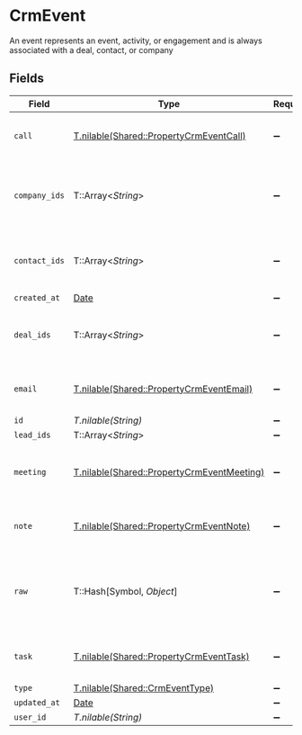 # CrmEvent

An event represents an event, activity, or engagement and is always associated with a deal, contact, or company


## Fields

| Field                                                                                        | Type                                                                                         | Required                                                                                     | Description                                                                                  |
| -------------------------------------------------------------------------------------------- | -------------------------------------------------------------------------------------------- | -------------------------------------------------------------------------------------------- | -------------------------------------------------------------------------------------------- |
| `call`                                                                                       | [T.nilable(Shared::PropertyCrmEventCall)](../../models/shared/propertycrmeventcall.md)       | :heavy_minus_sign:                                                                           | The call object, when type = call                                                            |
| `company_ids`                                                                                | T::Array<*String*>                                                                           | :heavy_minus_sign:                                                                           | An array of company IDs associated with this event                                           |
| `contact_ids`                                                                                | T::Array<*String*>                                                                           | :heavy_minus_sign:                                                                           | An array of contact IDs associated with this event                                           |
| `created_at`                                                                                 | [Date](https://ruby-doc.org/stdlib-2.6.1/libdoc/date/rdoc/Date.html)                         | :heavy_minus_sign:                                                                           | N/A                                                                                          |
| `deal_ids`                                                                                   | T::Array<*String*>                                                                           | :heavy_minus_sign:                                                                           | An array of deal IDs associated with this event                                              |
| `email`                                                                                      | [T.nilable(Shared::PropertyCrmEventEmail)](../../models/shared/propertycrmeventemail.md)     | :heavy_minus_sign:                                                                           | The email object, when type = email                                                          |
| `id`                                                                                         | *T.nilable(String)*                                                                          | :heavy_minus_sign:                                                                           | N/A                                                                                          |
| `lead_ids`                                                                                   | T::Array<*String*>                                                                           | :heavy_minus_sign:                                                                           | N/A                                                                                          |
| `meeting`                                                                                    | [T.nilable(Shared::PropertyCrmEventMeeting)](../../models/shared/propertycrmeventmeeting.md) | :heavy_minus_sign:                                                                           | The meeting object, when type = meeting                                                      |
| `note`                                                                                       | [T.nilable(Shared::PropertyCrmEventNote)](../../models/shared/propertycrmeventnote.md)       | :heavy_minus_sign:                                                                           | The note object, when type = note                                                            |
| `raw`                                                                                        | T::Hash[Symbol, *Object*]                                                                    | :heavy_minus_sign:                                                                           | The raw data returned by the integration for this event.                                     |
| `task`                                                                                       | [T.nilable(Shared::PropertyCrmEventTask)](../../models/shared/propertycrmeventtask.md)       | :heavy_minus_sign:                                                                           | The task object, when type = task                                                            |
| `type`                                                                                       | [T.nilable(Shared::CrmEventType)](../../models/shared/crmeventtype.md)                       | :heavy_minus_sign:                                                                           | N/A                                                                                          |
| `updated_at`                                                                                 | [Date](https://ruby-doc.org/stdlib-2.6.1/libdoc/date/rdoc/Date.html)                         | :heavy_minus_sign:                                                                           | N/A                                                                                          |
| `user_id`                                                                                    | *T.nilable(String)*                                                                          | :heavy_minus_sign:                                                                           | N/A                                                                                          |